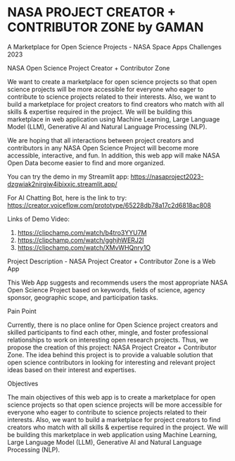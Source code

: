 # NASA PROJECT CREATOR + CONTRIBUTOR ZONE by GAMAN
A Marketplace for Open Science Projects  - NASA Space Apps Challenges 2023

NASA Open Science Project Creator + Contributor Zone

We want to create a marketplace for open science projects so that open science projects will be more accessible for everyone who eager to contribute to science projects related to their interests. Also, we want to build a marketplace for project creators to find creators who match with all skills & expertise required in the project. We will be building this marketplace in web application using Machine Learning, Large Language Model (LLM), Generative AI and Natural Language Processing (NLP).

We are hoping that all interactions between project creators and contributors in any NASA Open Science Project will become more accessible, interactive, and fun. In addition, this web app will make NASA Open Data become easier to find and more organized.

You can try the demo in my Streamlit app: https://nasaproject2023-dzgwiak2nirgiw4ibixxjc.streamlit.app/

For AI Chatting Bot, here is the link to try: https://creator.voiceflow.com/prototype/65228db78a17c2d6818ac808

Links of Demo Video:
1. https://clipchamp.com/watch/b4tro3YYU7M
2. https://clipchamp.com/watch/gghjhWERJ2I
3. https://clipchamp.com/watch/XMvWHQnry1O

   
Project Description - NASA Project Creator + Contributor Zone is a Web App

This Web App suggests and recommends users the most appropriate NASA Open Science Project based on keywords, fields of science, agency sponsor, geographic scope, and participation tasks.

Pain Point

Currently, there is no place online for Open Science project creators and skilled participants to find each other, mingle, and foster professional relationships to work on interesting open research projects. Thus, we propose the creation of this project: NASA Project Creator + Contributor Zone.
The idea behind this project is to provide a valuable solution that open science contributors in looking for interesting and relevant project ideas based on their interest and expertises.

Objectives

The main objectives of this web app is to create a marketplace for open science projects so that open science projects will be more accessible for everyone who eager to contribute to science projects related to their interests. Also, we want to build a marketplace for project creators to find creators who match with all skills & expertise required in the project. We will be building this marketplace in web application using Machine Learning, Large Language Model (LLM), Generative AI and Natural Language Processing (NLP).
